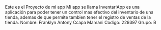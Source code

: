 Este es el Proyecto de mi app
Mi app se llama InventariApp es una aplicación para poder tener un control mas efectivo del inventario de una tienda, ademas de que permite tambien tener el registro de ventas de la tienda.
Nombre: Franklyn Antony Ccapa Mamani
Codigo: 229397
Grupo: B
